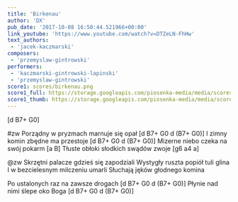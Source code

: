 ```yaml
---
title: 'Birkenau'
author: 'DX'
pub_date: '2017-10-08 16:50:44.521966+00:00'
link_youtube: 'https://www.youtube.com/watch?v=DTZeLN-FhHw'
text_authors:
 - 'jacek-kaczmarski'
composers:
 - 'przemyslaw-gintrowski'
performers:
 - 'kaczmarski-gintrowski-lapinski'
 - 'przemyslaw-gintrowski'
score1: scores/birkenau.png
score1_full: https://storage.googleapis.com/piosenka-media/media/scores/birkenau.png
score1_thumb: https://storage.googleapis.com/piosenka-media/media/scores/birkenau.png.180x0_q85_upscale.png
---
```


[d B7+ G0]

#zw
Porządny w pryzmach marnuje się opał [d B7+ G0 d (B7+ G0)]
I zimny komin zbędne ma przestoje [d B7+ G0 d (B7+ G0)]
Mizerne niebo czeka na swój pokarm [a B]
Tłuste obłoki słodkich swądów zwoje [g6 a4 a]

@zw
Skrzętni palacze gdzieś się zapodziali
Wystygły ruszta popiół tuli glina
I w bezcielesnym milczeniu umarli
Słuchają jęków głodnego komina

Po ustalonych raz na zawsze drogach [d B7+ G0 d (B7+ G0)]
Płynie nad nimi ślepe oko Boga [d B7+ G0 d (B7+ G0)]
